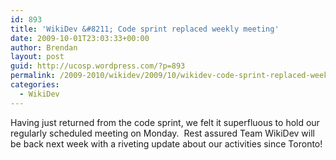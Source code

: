 ```yaml
---
id: 893
title: 'WikiDev &#8211; Code sprint replaced weekly meeting'
date: 2009-10-01T23:03:33+00:00
author: Brendan
layout: post
guid: http://ucosp.wordpress.com/?p=893
permalink: /2009-2010/wikidev/2009/10/wikidev-code-sprint-replaced-weekly-meeting/
categories:
  - WikiDev
---
```

Having just returned from the code sprint, we felt it superfluous to hold our regularly scheduled meeting on Monday.  Rest assured Team WikiDev will be back next week with a riveting update about our activities since Toronto!